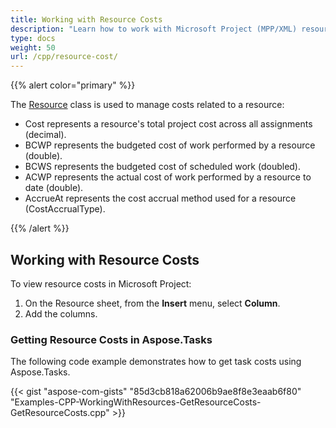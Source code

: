 ```yaml
---
title: Working with Resource Costs
description: "Learn how to work with Microsoft Project (MPP/XML) resource works using Aspose.Tasks for C++."
type: docs
weight: 50
url: /cpp/resource-cost/
---
```


{{% alert color="primary" %}}

The [Resource](https://reference.aspose.com/tasks/cpp/class/aspose.tasks.resource) class is used to manage costs related to a resource:

- Cost represents a resource's total project cost across all assignments (decimal).
- BCWP represents the budgeted cost of work performed by a resource (double).
- BCWS represents the budgeted cost of scheduled work (doubled).
- ACWP represents the actual cost of work performed by a resource to date (double).
- AccrueAt represents the cost accrual method used for a resource (CostAccrualType).

{{% /alert %}}

## **Working with Resource Costs**
To view resource costs in Microsoft Project:

1. On the Resource sheet, from the **Insert** menu, select **Column**.
2. Add the columns.

### **Getting Resource Costs in Aspose.Tasks**
The following code example demonstrates how to get task costs using Aspose.Tasks.

{{< gist "aspose-com-gists" "85d3cb818a62006b9ae8f8e3eaab6f80" "Examples-CPP-WorkingWithResources-GetResourceCosts-GetResourceCosts.cpp" >}}
